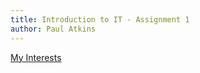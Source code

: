 ```yaml
---
title: Introduction to IT - Assignment 1
author: Paul Atkins
---
```


<!-- References for links -->
[peronal_info]:[personalinfo.md] "Personal Info"
[interest]:interest.md "Interests"
[idealjob]:idealjob.md "My ideal job"
[personalprofile]:personalprofile.md "Personal Profile"
[project]:project.md "Project"

[pascal_wiki]: https://en.wikipedia.org/wiki/Pascal_(programming_language) "Pascal"
[c_wiki]: https://en.wikipedia.org/wiki/C_(programming_language) "C Language"
[esta]: https://www.esta.vic.gov.au "Emergency Services Telecommunications Authority"
[oua]: http://www.open.edu.au "Open Universitys Australia"
[googleLink]: https://careers.google.com/jobs/results/82102238182286022/ "Google Software Engineer"

<!-- References for images -->
[googleJob]:img/googleJob.png "Google Software Engineer"
[mbtiResult]:img/mbtiResult.png "MBTI Result"
[bigFiveResult]:img/bigFiveResult.png "Big 5 Result"
[learningStyle]:img/learningStyle.png "Learning style Result"



[My Interests][interest]
